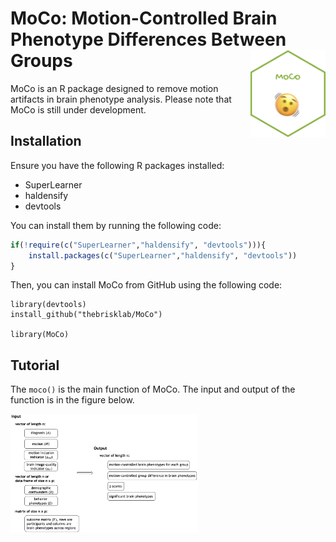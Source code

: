 MoCo: **Mo**tion-**Co**ntrolled Brain Phenotype Differences Between Groups <img src="fig/MoCo.png" width="120" align="right"/>
===================================================

MoCo is an R package designed to remove motion artifacts in brain phenotype analysis. Please note that MoCo is still under development.

## Installation

Ensure you have the following R packages installed:

-   SuperLearner
-   haldensify
-   devtools

You can install them by running the following code:

``` r
if(!require(c("SuperLearner","haldensify", "devtools"))){
    install.packages(c("SuperLearner","haldensify", "devtools"))
}
```

Then, you can install MoCo from GitHub using the following code:

```{r}
library(devtools)
install_github("thebrisklab/MoCo")

library(MoCo)
```

## Tutorial

The `moco()` is the main function of MoCo. The input and output of the function is in the figure below.

<img src="fig/input_output.png" width="300" align="center"/>

